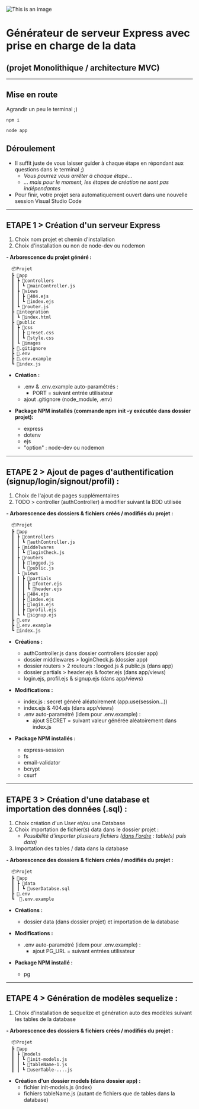 ![This is an image](https://nsm09.casimages.com/img/2022/06/18//22061806594424883917926273.png)
# Générateur de serveur Express avec prise en charge de la data
## (projet Monolithique / architecture MVC)

---
## Mise en route

Agrandir un peu le terminal ;)
```
npm i
```
```
node app
```
## Déroulement

- Il suffit juste de vous laisser guider à chaque étape en répondant aux questions dans le terminal ;)  
  - *Vous pourrez vous arrêter à chaque étape...*  
  - *... mais pour le moment, les étapes de création ne sont pas indépendantes*
- Pour finir, votre projet sera automatiquement ouvert dans une nouvelle session Visual Studio Code
---
## ETAPE 1 > Création d'un serveur Express  

1. Choix nom projet et chemin d'installation  
2. Choix d'installation ou non de node-dev ou nodemon  

**- Arborescence du projet généré :**
``` 
  📦Projet  
  ┣ 📂app  
  ┃ ┣ 📂controllers  
  ┃ ┃ ┗ 📜mainController.js  
  ┃ ┣ 📂views  
  ┃ ┃ ┣ 📜404.ejs  
  ┃ ┃ ┗ 📜index.ejs  
  ┃ ┗ 📜router.js  
  ┣ 📂integration  
  ┃ ┗ 📜index.html  
  ┣ 📂public  
  ┃ ┣ 📂css  
  ┃ ┃ ┣ 📜reset.css  
  ┃ ┃ ┗ 📜style.css  
  ┃ ┗ 📂images  
  ┣ 📜.gitignore  
  ┣ 📜.env  
  ┣ 📜.env.example  
  ┗ 📜index.js 
  ```

- **Création :**  
  - .env & .env.example auto-paramétrés :
    - PORT = suivant entrée utilisateur
  - ajout .gitignore (node_module, .env)  
  
- **Package NPM installés (commande npm init -y exécutée dans dossier projet):**  
  - express
  - dotenv
  - ejs
  - "option" : node-dev ou nodemon  

---
## ETAPE 2 > Ajout de pages d'authentification</u> (signup/login/signout/profil) :

1. Choix de l'ajout de pages supplémentaires
2. TODO > controller (authController) à modifier suivant la BDD utilisée  

**- Arborescence des dossiers & fichiers créés / modifiés du projet :**
```  
  📦Projet  
  ┣ 📂app  
  ┃ ┣ 📂controllers  
  ┃ ┃ ┗ 📜authController.js  
  ┃ ┣ 📂middelwares  
  ┃ ┃ ┗ 📜loginCheck.js  
  ┃ ┣ 📂routers  
  ┃ ┃ ┣ 📜logged.js  
  ┃ ┃ ┗ 📜public.js  
  ┃ ┗ 📂views  
  ┃ ┃ ┣ 📂partials  
  ┃ ┃ ┃ ┣ 📜footer.ejs  
  ┃ ┃ ┃ ┗ 📜header.ejs  
  ┃ ┃ ┣ 📜404.ejs  
  ┃ ┃ ┣ 📜index.ejs  
  ┃ ┃ ┣ 📜login.ejs  
  ┃ ┃ ┣ 📜profil.ejs  
  ┃ ┗ ┗ 📜signup.ejs  
  ┣ 📜.env  
  ┣ 📜.env.example  
  ┗ 📜index.js 
``` 

- **Créations :**
  - authController.js dans dossier controllers (dossier app)
  - dossier middlewares > loginCheck.js (dossier app)
  - dossier routers > 2 routeurs : looged.js & public.js (dans app)
  - dossier partials > header.ejs & footer.ejs (dans app/views)
  - login.ejs, profil.ejs & signup.ejs (dans app/views)  

- **Modifications :**
  - index.js : secret généré aléatoirement (app.use(session...))
  - index.ejs & 404.ejs (dans app/views)
  - .env auto-paramétré (idem pour .env.example) :
    - ajout SECRET = suivant valeur générée aléatoirement dans index.js

- **Package NPM installés :**
  - express-session
  - fs
  - email-validator
  - bcrypt
  - csurf
---
## ETAPE 3 > Création d'une database et importation des données (.sql) :

1. Choix création d'un User et/ou une Database
2. Choix importation de fichier(s) data dans le dossier projet :
   - *Possibilité d'importer plusieurs fichiers (<u>dans l'ordre</u> : table(s) puis data)*
3. Importation des tables / data dans la database  

**- Arborescence des dossiers & fichiers créés / modifiés du projet :**
```  
  📦Projet  
  ┣ 📂app  
  ┃ ┣ 📂data  
  ┃ ┃ ┗ 📜userDatabse.sql  
  ┣ 📜.env  
  ┗  📜.env.example 
``` 

- **Créations :**
  - dossier data (dans dossier projet) et importation de la database  

- **Modifications :**
  - .env auto-paramétré (idem pour .env.example) :
    - ajout PG_URL = suivant entrées utilisateur  

- **Package NPM installé :**
  - pg
---
## ETAPE 4 > Génération de modèles sequelize :

1. Choix d'installation de sequelize et génération auto des modèles suivant les tables de la database  

**- Arborescence des dossiers & fichiers créés / modifiés du projet :**
``` 
  📦Projet  
  ┣ 📂app  
  ┃ ┣ 📂models  
  ┃ ┃ ┗ 📜init-models.js  
  ┃ ┃ ┗ 📜tableName-1.js  
  ┃ ┃ ┗ 📜userTable-....js  
```
- **Création d'un dossier models (dans dossier app) :**
  - fichier init-models.js (index)
  - fichiers tableName.js (autant de fichiers que de tables dans la database)
